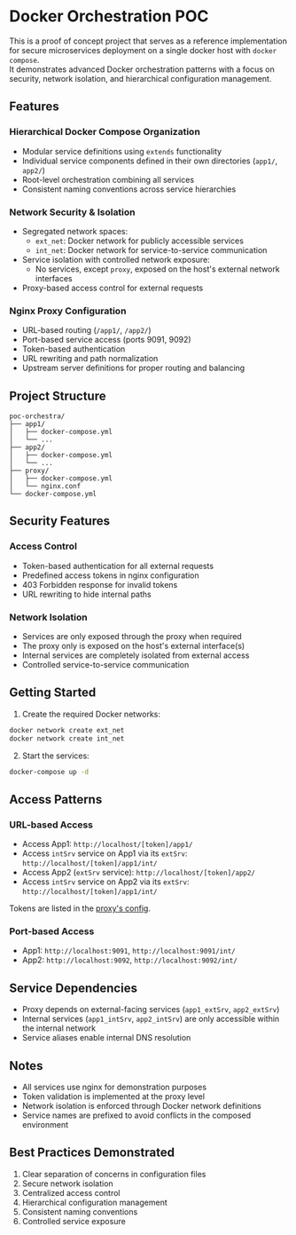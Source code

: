 # Docker Orchestration POC

This is a proof of concept project that serves as a reference implementation for secure microservices deployment on a single docker host with `docker compose`.  
It demonstrates advanced Docker orchestration patterns with a focus on security, network isolation, and hierarchical configuration management.

## Features

### Hierarchical Docker Compose Organization
- Modular service definitions using `extends` functionality
- Individual service components defined in their own directories (`app1/`, `app2/`)
- Root-level orchestration combining all services
- Consistent naming conventions across service hierarchies

### Network Security & Isolation
- Segregated network spaces:
    - `ext_net`: Docker network for publicly accessible services
    - `int_net`: Docker network for service-to-service communication
- Service isolation with controlled network exposure:
    - No services, except `proxy`, exposed on the host's external network interfaces 
- Proxy-based access control for external requests

### Nginx Proxy Configuration
- URL-based routing (`/app1/`, `/app2/`)
- Port-based service access (ports 9091, 9092)
- Token-based authentication
- URL rewriting and path normalization
- Upstream server definitions for proper routing and balancing

## Project Structure
```
poc-orchestra/
├── app1/ 
│   ├── docker-compose.yml 
│   └── ... 
├── app2/ 
│   ├── docker-compose.yml 
│   └── ...
├── proxy/ 
│   ├── docker-compose.yml 
│   └── nginx.conf
└── docker-compose.yml
```

## Security Features

### Access Control
- Token-based authentication for all external requests
- Predefined access tokens in nginx configuration
- 403 Forbidden response for invalid tokens
- URL rewriting to hide internal paths

### Network Isolation
- Services are only exposed through the proxy when required
- The proxy only is exposed on the host's external interface(s)
- Internal services are completely isolated from external access
- Controlled service-to-service communication

## Getting Started

1. Create the required Docker networks:
```bash
docker network create ext_net
docker network create int_net
```

2. Start the services:
```bash
docker-compose up -d
```

## Access Patterns

### URL-based Access
- Access App1: `http://localhost/[token]/app1/`
- Access  `intSrv` service on App1 via its `extSrv`: `http://localhost/[token]/app1/int/`
- Access App2 (`extSrv` service): `http://localhost/[token]/app2/`
- Access  `intSrv` service on App2 via its `extSrv`: `http://localhost/[token]/app1/int/`

Tokens are listed in the [proxy's config](./proxy/nginx.conf).

### Port-based Access
- App1: `http://localhost:9091`, `http://localhost:9091/int/` 
- App2: `http://localhost:9092`, `http://localhost:9092/int/`

## Service Dependencies

- Proxy depends on external-facing services (`app1_extSrv`, `app2_extSrv`)
- Internal services (`app1_intSrv`, `app2_intSrv`) are only accessible within the internal network
- Service aliases enable internal DNS resolution

## Notes

- All services use nginx for demonstration purposes
- Token validation is implemented at the proxy level
- Network isolation is enforced through Docker network definitions
- Service names are prefixed to avoid conflicts in the composed environment

## Best Practices Demonstrated

1. Clear separation of concerns in configuration files
2. Secure network isolation
3. Centralized access control
4. Hierarchical configuration management
5. Consistent naming conventions
6. Controlled service exposure
